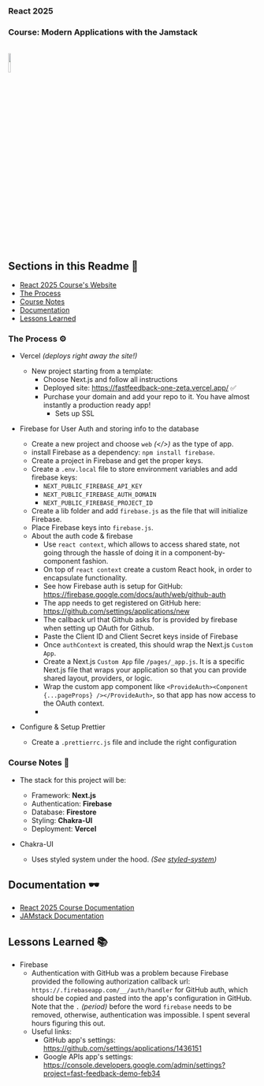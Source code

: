 [coursewebsite]: https://react2025.com/
[coursedocumentation]: https://docs.react2025.com/
[jamstackdocumentation]: https://jamstack.org/

### React 2025

### Course: **Modern Applications with the Jamstack**

<br />
<img src='https://react2025.com/logo.svg' id='thumbnail' width='10%' height='10%' />

## Sections in this Readme 📓

- [React 2025 Course's Website][coursewebsite]
- [The Process](#process)
- [Course Notes](#notes)
- [Documentation](#documentation)
- [Lessons Learned](#lessons)

### <a id='process'></a>The Process ⚙️

- Vercel _(deploys right away the site!)_

  - New project starting from a template:
    - Choose Next.js and follow all instructions
    - Deployed site: https://fastfeedback-one-zeta.vercel.app/ ✅
    - Purchase your domain and add your repo to it. You have almost instantly a production ready app!
      - Sets up SSL

- Firebase for User Auth and storing info to the database

  - Create a new project and choose `web` _(</>)_ as the type of app.
  - install Firebase as a dependency: `npm install firebase`.
  - Create a project in Firebase and get the proper keys.
  - Create a `.env.local` file to store environment variables and add firebase keys:
    - `NEXT_PUBLIC_FIREBASE_API_KEY`
    - `NEXT_PUBLIC_FIREBASE_AUTH_DOMAIN`
    - `NEXT_PUBLIC_FIREBASE_PROJECT_ID`
  - Create a lib folder and add `firebase.js` as the file that will initialize Firebase.
  - Place Firebase keys into `firebase.js`.
  - About the auth code & firebase
    - Use `react context`, which allows to access shared state, not going through the hassle of doing it in a component-by-component fashion.
    - On top of `react context` create a custom React hook, in order to encapsulate functionality.
    - See how Firebase auth is setup for GitHub: https://firebase.google.com/docs/auth/web/github-auth
    - The app needs to get registered on GitHub here: https://github.com/settings/applications/new
    - The callback url that Github asks for is provided by firebase when setting up OAuth for Github.
    - Paste the Client ID and Client Secret keys inside of Firebase
    - Once `authContext` is created, this should wrap the Next.js `Custom App`.
    - Create a Next.js `Custom App` file `/pages/_app.js`. It is a specific Next.js file that wraps your application so that you can provide shared layout, providers, or logic.
    - Wrap the custom app component like `<ProvideAuth><Component {...pageProps} /></ProvideAuth>`, so that app has now access to the OAuth context.
    -

- Configure & Setup Prettier
  - Create a `.prettierrc.js` file and include the right configuration

### <a id='notes'></a>Course Notes 🧾

- The stack for this project will be:

  - Framework: **Next.js**
  - Authentication: **Firebase**
  - Database: **Firestore**
  - Styling: **Chakra-UI**
  - Deployment: **Vercel**

- Chakra-UI
  - Uses styled system under the hood. _(See [styled-system](https://styled-system.com/))_

## <a id='documentation'></a>Documentation 🕶️

- [React 2025 Course Documentation][coursedocumentation]
- [JAMstack Documentation][jamstackdocumentation]

## <a id='lessons'></a>Lessons Learned 📚

- Firebase
  - Authentication with GitHub was a problem because Firebase provided the following authorization callback url: `https://.firebaseapp.com/__/auth/handler` for GitHub auth, which should be copied and pasted into the app's configuration in GitHub. Note that the `.` _(period)_ before the word `firebase` needs to be removed, otherwise, authentication was impossible. I spent several hours figuring this out.
  - Useful links:
    - GitHub app's settings: https://github.com/settings/applications/1436151
    - Google APIs app's settings: https://console.developers.google.com/admin/settings?project=fast-feedback-demo-feb34
